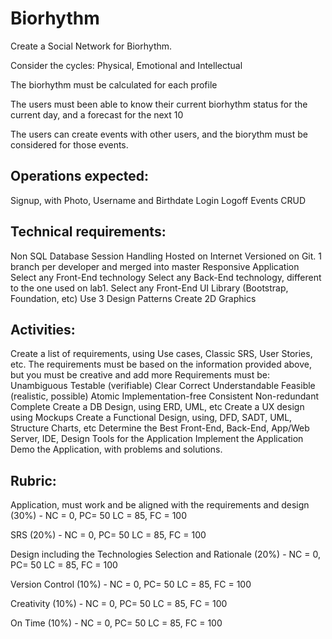 # Biorhythm

Create a Social Network for Biorhythm.

Consider the cycles: Physical, Emotional and Intellectual

The biorhythm must be calculated for each profile

The users must been able to know their current biorhythm status for the current day, and a forecast for the next 10

The users can create events with other users, and the biorythm must be considered for those events.

## Operations expected:

Signup, with Photo, Username and Birthdate
Login
Logoff
Events CRUD


## Technical requirements:

Non SQL Database
Session Handling
Hosted on Internet
Versioned on Git. 1 branch per developer and merged into master
Responsive Application
Select any Front-End technology
Select any Back-End technology, different to the one used on lab1.
Select any Front-End UI Library (Bootstrap, Foundation, etc)
Use 3 Design Patterns
Create 2D Graphics


## Activities:

Create a list of requirements, using Use cases, Classic SRS, User Stories, etc.
The requirements must be based on the information provided above, but you must be creative and add more
Requirements must be:
Unambiguous
Testable (verifiable)
Clear
Correct
Understandable
Feasible (realistic, possible)
Atomic
Implementation-free
Consistent
Non-redundant
Complete
Create a DB Design, using ERD, UML, etc
Create a UX design using Mockups
Create a Functional Design, using, DFD, SADT, UML, Structure Charts, etc
Determine the Best Front-End, Back-End, App/Web Server, IDE, Design Tools for the Application
Implement the Application
Demo the Application, with problems and solutions.


## Rubric:

Application, must work and be aligned with the requirements and design (30%) - NC = 0, PC= 50 LC = 85, FC = 100

SRS (20%)  - NC = 0, PC= 50 LC = 85, FC = 100

Design including the Technologies Selection and Rationale (20%)  - NC = 0, PC= 50 LC = 85, FC = 100

Version Control  (10%) - NC = 0, PC= 50 LC = 85, FC = 100

Creativity  (10%) - NC = 0, PC= 50 LC = 85, FC = 100

On Time  (10%) - NC = 0, PC= 50 LC = 85, FC = 100 